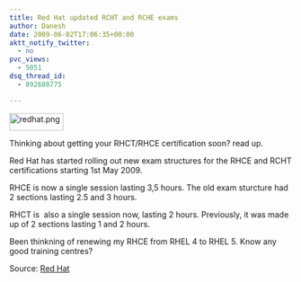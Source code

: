 ```yaml
---
title: Red Hat updated RCHT and RCHE exams
author: Danesh
date: 2009-06-02T17:06:35+00:00
aktt_notify_twitter:
  - no
pvc_views:
  - 5051
dsq_thread_id:
  - 892680775

---
```

[<img loading="lazy" class="alignnone size-full wp-image-97" title="redhat.png" src="/wp-content/uploads/2007/03/redhat.png" alt="redhat.png" width="96" height="31" />][1]

Thinking about getting your RHCT/RHCE certification soon? read up.

Red Hat has started rolling out new exam structures for the RHCE and RCHT certifications starting 1st May 2009.

RHCE is now a single session lasting 3,5 hours. The old exam sturcture had 2 sections lasting 2.5 and 3 hours.

RHCT is  also a single session now, lasting 2 hours. Previously, it was made up of 2 sections lasting 1 and 2 hours.

Been thinkning of renewing my RHCE from RHEL 4 to RHEL 5. Know any good training centres?

Source: [Red Hat][2]

 [1]: /wp-content/uploads/2007/03/redhat.png
 [2]: http://www.redhat.com/certification/faq/